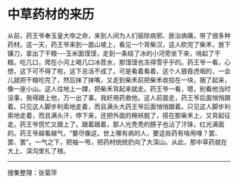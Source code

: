 # 中草药材的来历

从前，药王爷奉玉皇大帝之命，来到人间为人们驱除病邪、医治病痛，带了很多种药材。这一天，药王爷来到一面山坡上，看见一个背柴汉，这人砍完了柴禾，放下镰刀，拿出了干粮---玉米面馍馍，走到一条结了冰的小河旁坐下来，啃起了干粮。吃几口，爬在小河上喝几口冰茬水，那馍馍也冻得雪乎乎的。药王爷一看，心想，这下可不得了啦，这下总活不成了。可是看着看着，这个人狼吞虎咽的，一会儿就把干粮吃完了，然后抹了抹嘴，又走到柴禾前把柴禾收拾在一块，捆了起来，像一座小山。这人往地上一蹲，把柴禾背起来就走。药王爷一看，嗯，别看他当时没事，我得跟上他，万一出了事，我好用药救他。这人前面走，药王爷后面悄悄跟着。只见这人脚步利索地走着，而且满头大药王爷后面悄悄跟着。只见这人脚步利索地走着，而且满头汗，停下来，还把外面的棉袄脱了，搭在那柴禾上，又背起征走。药王爷慌忙又跟上了。跟着跟着，那人光秃秃的膀子也沾了汗珠，红光满面的。药王爷越看越气，“要尽像这，世上哪有病的人，要这些药有啥用哩？罢、罢、罢”。一气之下，把袖一甩，把药材统统扔向了大深山。从此，那中草药就在大上、深沟里扎了根。

---

搜集整理：张菊萍